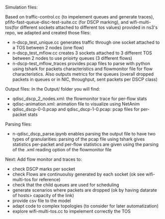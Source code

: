 Simulation files:


Based on traffic-control.cc (to impelement queues and generate traces), pfifo-fast-queue-disc-test-suite.cc (for DSCP marking), and wifi-multi-tos(for different sockets attached to different tos values) provided in ns3's repo, we adapted and created those files:
- n-dscp_test_unique.cc generates traffic through one socket attached to a TOS between 2 nodes (one flow)
- n-dscp_test_mflow.cc creates 3 sockets attached to 3 different TOS between 2 nodes to use prioirty queues (3 different flows)
- n-dscp-test_mflow_traces provides pcap files to parse with python using tshark for packets characteristics and flowmonitor file for flow characteristics. Also outputs metrics for the queues (overall dropped packets in queues or in NIC, throughput, sent packets per DSCP class)

Output files:
In the Output/ folder you will find: 
- qdisc_dscp_2_nodes.xml: the flowmonitor trace for per-flow stats
- qdisc-animation.xml: animation file to visualize using NetAnim
- qdisc_dscp-0-0.pcap and qdisc_dscp-1-0.pcap: pcap files for per-packet stats

  
Parsing files:
- n-qdisc_dscp_parse.ipynb enables parsing the output file to have two types of granularities: parsing of the pcap file using tshark gives statistics per-packet and per-flow statistics are given using the parsing of the .xml reading option of the flowmonitor file  


Next: Add flow monitor and traces to:
- check DSCP marks per socket
- check Flows are continuoulsy generated by each socket (ok see wifi-multi-tos for reference)
- check that the child queues are used for scheduling
- generate scenarios where packets are dropped (ok by having datarate of hosts> capacity of the link)
- provide csv file to the model
- adapt code to complex topologies (to consider for later automatization)
- explore wifi-multi-tos.cc to impelement correctly the TOS
